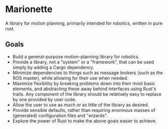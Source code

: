 # Marionette

A library for motion planning, primarily intended for robotics, written in pure rust.

## Goals

- Build a general-purpose motion-planning library for robotics.
- Provide a library, not a "system" or a "framework", that can be used simply by adding a Cargo dependency.
- Minimize dependencies to things such as message brokers (such as the ROS master), while allowing for their use when needed.
- Maximize flexibility by breaking problems down into their most basic elements, and abstracting these away behind interfaces using Rust's traits. Any component of the library should be relatively easy to replace by one provided by user code.
- Allow the user to use as much or as little of the library as desired.
- Provide sensible defaults, rather than requiring enormous masses of (generated) configuration files and "wizards".
- Explore the power of Rust to make the above goals easier to achieve.